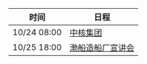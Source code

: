 | 时间          | 日程                                                                                                                               |
| ----------- | -------------------------------------------------------------------------------------------------------------------------------- |
| 10/24 08:00 | [中核集团](https://www.google.com/calendar/event?eid=dDRtNDVua21pbG44bzczNWswbDlkNTdhMW8gY203a3BraHVtNDRyampyM2xvNWVnMjRsZWdAZw)     |
| 10/25 18:00 | [渤船造船厂宣讲会](https://www.google.com/calendar/event?eid=anU2azBycWVuY2FjZXF2dXZpbnR1bTdkdWMgY203a3BraHVtNDRyampyM2xvNWVnMjRsZWdAZw) |